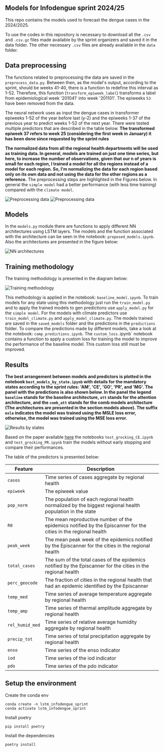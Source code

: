 ## Models for Infodengue sprint 2024/25

This repo contains the models used to forecast the dengue cases in the 2024/2025. 

To use the codes in this repository is necessary to download all the `.csv` and `.csv.gz` files made available by the sprint organizers and saved it in the data folder. The other necessary `.csv` files are already available in the `data` folder.

## Data preprocessing 

The functions related to preprocessing the data are saved in the `preprocess_data.py`. Between then, as the model's output, according to the sprint, should be weeks 41-40, there is a function to redefine this interval as 1-52. Therefore, this function (`transform_epiweek_label`) transforms a label from epidemiological week '201041' into week '201101'. The epiweeks `53` have been removed from the data.

The neural network uses as input the dengue cases in transformer epiweeks 1-52 of the year before last (y-2) and the epiweeks 1-37 of the previous year to predict weeks 1-52 of the next year. There were tested multiple predictors that are described in the table below. **The transformed epiweek 37 refers to week 25 (considering the first week in January) it has been done since requested by the sprint rules**

**The normalized data from all the regional health departments will be used as training data. In general, models are trained on just one time series, but here, to increase the number of observations, given that our n of years is small for each region, I trained a model for all the regions instead of a model for each region. So, I'm normalizing the data for each region based only on its own data and not using the data for the other regions as a reference.** The preprocessing steps are highlighted in the Figures below. In general the `simple model` had a better performance (with less time training) compared with the `climate model`. 

![Preprocessing data](./figures/details_preprocessing.png)
![Preprocessing data](./figures/preprocess_data.png)

## Models
In the `models.py` module there are functions to apply different NN architectures using LSTM layers. The models and the function associated with the architecture can be seen in the notebook: `proposed_models.ipynb`. Also the architectures are presented in the figure below:

![NN architectures](./figures/comp_models.png)

## Training methodology

The training methodology is presented in the diagram below:

![Training methodology](./figures/training_workflow.png)

This methodology is applied in the notebook: `baseline_model.ipynb`. To train models for any state using this methodology just run the `train_model.py` and to apply the trained models to gen predictions use `apply_model.py` for the `simple model`. For the models with climate predictors use `train_model_climate.py` and `apply_model_climate.py`. The models trained are saved in the `saved_models` folder and the predictions in the `predictions` folder. To compare the predictions made by different models, take a look at the notebook: `comp_predictions.ipynb`. The `custom_loss.`ipynb` notebook contains a function to apply a custom loss for training the model to improve the performance of the baseline model. This custom loss still must be improved.  

## Results 
**The best arrangement between models and predictors is plotted in the notebook `best_models_by_state.ipynb` with details for the mandatory states according to the sprint rules: 'AM', 'CE', 'GO', 'PR', and 'MG'. The panel with the predictions is also shown below. In the panel the legend `baseline` stands for the baseline architecture, `att` stands for the attention architecture, and the `comb_att` stands for the comb models architecture (The architectures are presented in the section models above). The suffix `msle` indicates the model was trained using the MSLE loss error, otherwise, the model was trained using the MSE loss error.**

![Results by states](./figures/best_models.png)

Based on the paper available [here](https://arxiv.org/abs/2201.02177) the notebooks `test_grocking_CE.ipynb` and `test_grocking_PR.ipynb` train the models without early stopping and compare their performances. 

The table of the predictors is presented below:

| Feature       | Description                                                                                                    |
|---------------|----------------------------------------------------------------------------------------------------------------|
|`casos`        | Time series of cases aggregate by regional health                                                              | 
|`epiweek`      | The epiweek value                                                                                              |
|`pop_norm`     | The population of each regional health normalized by the biggest regional health population in the state       |
|`R0`           | The mean reproductive number of the epidemics notified by the Episcanner for the cities in the regional health | 
|`peak_week`    | The mean peak week of the epidemics notified by the Episcanner for the cities in the regional health           |
|`total_cases`  | The sum of the total cases of the epidemics notified by the Episcanner for the cities in the regional health   |
|`perc_geocode` | The fraction of cities in the regional health that had an epidemic identified by the Episcanner                | 
|`temp_med`     | Time series of average temperature aggregate by regional health                                                |
|`temp_amp`     | Time series of thermal amplitude aggregate by regional health                                                  |
|`rel_humid_med`| Time series of relative average humidity aggregate by regional health                                          |
|`precip_tot`   | Time series of total precipitation aggregate by regional health                                                |
|`enso`         | Time series of the enso indicator                                                                              |
|`iod`          | Time series of the iod indicator                                                                               |
|`pdo`          | Time series of the pdo indicator                                                                               |

## Setup the environment 

Create the conda env
```
conda create -n lstm_infodengue_sprint
conda activate lstm_infodengue_sprint
```

Install poetry
```
pip install poetry
```

Install the dependencies
```
poetry install
```